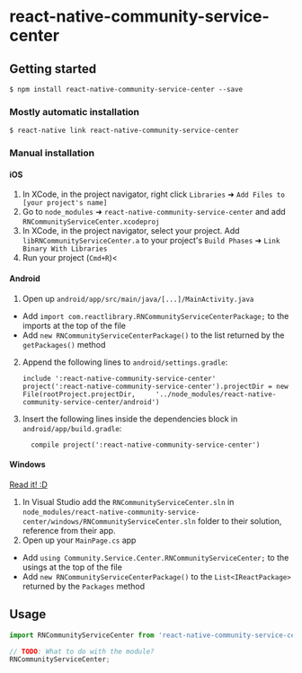 
# react-native-community-service-center

## Getting started

`$ npm install react-native-community-service-center --save`

### Mostly automatic installation

`$ react-native link react-native-community-service-center`

### Manual installation


#### iOS

1. In XCode, in the project navigator, right click `Libraries` ➜ `Add Files to [your project's name]`
2. Go to `node_modules` ➜ `react-native-community-service-center` and add `RNCommunityServiceCenter.xcodeproj`
3. In XCode, in the project navigator, select your project. Add `libRNCommunityServiceCenter.a` to your project's `Build Phases` ➜ `Link Binary With Libraries`
4. Run your project (`Cmd+R`)<

#### Android

1. Open up `android/app/src/main/java/[...]/MainActivity.java`
  - Add `import com.reactlibrary.RNCommunityServiceCenterPackage;` to the imports at the top of the file
  - Add `new RNCommunityServiceCenterPackage()` to the list returned by the `getPackages()` method
2. Append the following lines to `android/settings.gradle`:
  	```
  	include ':react-native-community-service-center'
  	project(':react-native-community-service-center').projectDir = new File(rootProject.projectDir, 	'../node_modules/react-native-community-service-center/android')
  	```
3. Insert the following lines inside the dependencies block in `android/app/build.gradle`:
  	```
      compile project(':react-native-community-service-center')
  	```

#### Windows
[Read it! :D](https://github.com/ReactWindows/react-native)

1. In Visual Studio add the `RNCommunityServiceCenter.sln` in `node_modules/react-native-community-service-center/windows/RNCommunityServiceCenter.sln` folder to their solution, reference from their app.
2. Open up your `MainPage.cs` app
  - Add `using Community.Service.Center.RNCommunityServiceCenter;` to the usings at the top of the file
  - Add `new RNCommunityServiceCenterPackage()` to the `List<IReactPackage>` returned by the `Packages` method


## Usage
```javascript
import RNCommunityServiceCenter from 'react-native-community-service-center';

// TODO: What to do with the module?
RNCommunityServiceCenter;
```
  